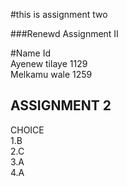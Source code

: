 #this is assignment two


###Renewd Assignment II

#Name                   Id<br>
Ayenew tilaye           1129<br>
Melkamu wale            1259<br>

## ASSIGNMENT 2<br>
CHOICE<br>
1.B<br>
2.C<br>
3.A<br>
4.A<br>
